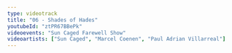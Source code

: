 ```yaml
---
type: videotrack
title: "06 - Shades of Hades"
youtubeId: "ztPR67BBePk"
videoevents: "Sun Caged Farewell Show"
videoartists: ["Sun Caged", "Marcel Coenen", "Paul Adrian Villarreal"]
---
```

